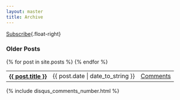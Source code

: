 ```yaml
---
layout: master
title: Archive
---
```

[Subscribe](/atom.xml){.float-right}

<h3>Older Posts</h3>
<table class='post-list'>
{% for post in site.posts %}
  <tr>
    <th><a href='{{ post.url }}'>{{ post.title }}</a></th>
    <td>{{ post.date | date_to_string }}</td>
    <td><a href='{{post.url}}#disqus_thread'>Comments</a></td>
  </tr>
{% endfor %}
</table>

{% include disqus_comments_number.html %}